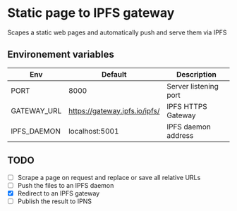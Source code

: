 # Static page to IPFS gateway

Scapes a static web pages and automatically push and serve them via IPFS

## Environement variables

|  Env        | Default                       |  Description          |
|-------------|-------------------------------|-----------------------|
| PORT        | 8000                          | Server listening port |
| GATEWAY_URL | https://gateway.ipfs.io/ipfs/ |  IPFS HTTPS Gateway   |
| IPFS_DAEMON | localhost:5001                | IPFS daemon address   |

## TODO

- [ ] Scrape a page on request and replace or save all relative URLs
- [ ] Push the files to an IPFS daemon
- [x] Redirect to an IPFS gateway
- [ ] Publish the result to IPNS